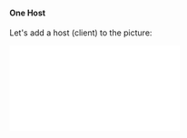 #### One Host

Let's add a host (client) to the picture:

![policy flow diagram 2](images/figures/policy_flow.pdf)

